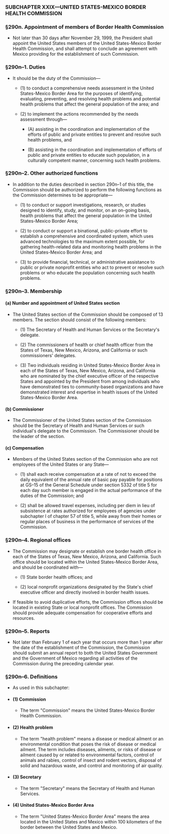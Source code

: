 ### SUBCHAPTER XXIX—UNITED STATES-MEXICO BORDER HEALTH COMMISSION

### §290n. Appointment of members of Border Health Commission
* Not later than 30 days after November 29, 1999, the President shall appoint the United States members of the United States-Mexico Border Health Commission, and shall attempt to conclude an agreement with Mexico providing for the establishment of such Commission.

### §290n–1. Duties
* It should be the duty of the Commission—

  * (1) to conduct a comprehensive needs assessment in the United States-Mexico Border Area for the purposes of identifying, evaluating, preventing, and resolving health problems and potential health problems that affect the general population of the area; and

  * (2) to implement the actions recommended by the needs assessment through—

    * (A) assisting in the coordination and implementation of the efforts of public and private entities to prevent and resolve such health problems, and

    * (B) assisting in the coordination and implementation of efforts of public and private entities to educate such population, in a culturally competent manner, concerning such health problems.

### §290n–2. Other authorized functions
* In addition to the duties described in section 290n–1 of this title, the Commission should be authorized to perform the following functions as the Commission determines to be appropriate—

  * (1) to conduct or support investigations, research, or studies designed to identify, study, and monitor, on an on-going basis, health problems that affect the general population in the United States-Mexico Border Area;

  * (2) to conduct or support a binational, public-private effort to establish a comprehensive and coordinated system, which uses advanced technologies to the maximum extent possible, for gathering health-related data and monitoring health problems in the United States-Mexico Border Area; and

  * (3) to provide financial, technical, or administrative assistance to public or private nonprofit entities who act to prevent or resolve such problems or who educate the population concerning such health problems.

### §290n–3. Membership
#### (a) Number and appointment of United States section
* The United States section of the Commission should be composed of 13 members. The section should consist of the following members:

  * (1) The Secretary of Health and Human Services or the Secretary's delegate.

  * (2) The commissioners of health or chief health officer from the States of Texas, New Mexico, Arizona, and California or such commissioners' delegates.

  * (3) Two individuals residing in United States-Mexico Border Area in each of the States of Texas, New Mexico, Arizona, and California who are nominated by the chief executive officer of the respective States and appointed by the President from among individuals who have demonstrated ties to community-based organizations and have demonstrated interest and expertise in health issues of the United States-Mexico Border Area.

#### (b) Commissioner
* The Commissioner of the United States section of the Commission should be the Secretary of Health and Human Services or such individual's delegate to the Commission. The Commissioner should be the leader of the section.

#### (c) Compensation
* Members of the United States section of the Commission who are not employees of the United States or any State—

  * (1) shall each receive compensation at a rate of not to exceed the daily equivalent of the annual rate of basic pay payable for positions at GS–15 of the General Schedule under section 5332 of title 5 for each day such member is engaged in the actual performance of the duties of the Commission; and

  * (2) shall be allowed travel expenses, including per diem in lieu of subsistence at rates authorized for employees of agencies under subchapter I of chapter 57 of title 5, while away from their homes or regular places of business in the performance of services of the Commission.

### §290n–4. Regional offices
* The Commission may designate or establish one border health office in each of the States of Texas, New Mexico, Arizona, and California. Such office should be located within the United States-Mexico Border Area, and should be coordinated with—

  * (1) State border health offices; and

  * (2) local nonprofit organizations designated by the State's chief executive officer and directly involved in border health issues.


* If feasible to avoid duplicative efforts, the Commission offices should be located in existing State or local nonprofit offices. The Commission should provide adequate compensation for cooperative efforts and resources.

### §290n–5. Reports
* Not later than February 1 of each year that occurs more than 1 year after the date of the establishment of the Commission, the Commission should submit an annual report to both the United States Government and the Government of Mexico regarding all activities of the Commission during the preceding calendar year.

### §290n–6. Definitions
* As used in this subchapter:

* #### (1) Commission
  * The term "Commission" means the United States-Mexico Border Health Commission.

* #### (2) Health problem
  * The term "health problem" means a disease or medical ailment or an environmental condition that poses the risk of disease or medical ailment. The term includes diseases, ailments, or risks of disease or ailment caused by or related to environmental factors, control of animals and rabies, control of insect and rodent vectors, disposal of solid and hazardous waste, and control and monitoring of air quality.

* #### (3) Secretary
  * The term "Secretary" means the Secretary of Health and Human Services.

* #### (4) United States-Mexico Border Area
  * The term "United States-Mexico Border Area" means the area located in the United States and Mexico within 100 kilometers of the border between the United States and Mexico.